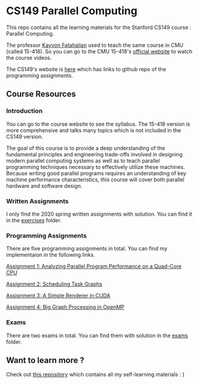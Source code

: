 # CS149 Parallel Computing

This repo contains all the learning materials for the Stanford CS149 course : Parallel Computing.

The professor [Kayvon Fatahalian](http://www.cs.cmu.edu/~kayvonf) used to teach the same course in CMU (called 15-418). So you can  go to the CMU 15-418's [official website](http://15418.courses.cs.cmu.edu/spring2016/lectures) to watch the course videos.

The CS149's website is [here](http://cs149.stanford.edu/fall20/) which has links to github repo of the programming assignments.

## Course Resources

### Introduction

You can go to the course website to see the syllabus. The 15-418 version is more comprehensive and talks many topics which is not included in the CS149 version. 

The goal of this course is to provide a deep understanding of the fundamental principles and engineering trade-offs involved in designing modern parallel computing systems as well as to teach parallel programming techniques necessary to effectively utilize these machines. Because writing good parallel programs requires an understanding of key machine performance characteristics, this course will cover both parallel hardware and software design.

### Written Assignments

I only find the 2020 spring written assignments with solution. You can find it in the [exercises](./exercieses) folder.

### Programming Assignments

There are five programming assignments in total. You can find my implementaion in the following links.

[Assignment 1: Analyzing Parallel Program Performance on a Quad-Core CPU](https://github.com/Cstardust/CS149-asst1)

[Assignment 2: Scheduling Task Graphs](https://github.com/Cstardust/CS149-asst2)

[Assignment 3: A Simple Renderer in CUDA](https://github.com/Cstardust/CS149-asst3)

[Assignment 4: Big Graph Processing in OpenMP](https://github.com/Cstardust/CS149-asst4)

### Exams

There are two exams in total. You can find them with solution in the [exams](./exams) folder.

## Want to learn more ?

Check out [this repository](https://github.com/PKUFlyingPig/Self-learning-Computer-Science) which contains all my self-learning materials : )
